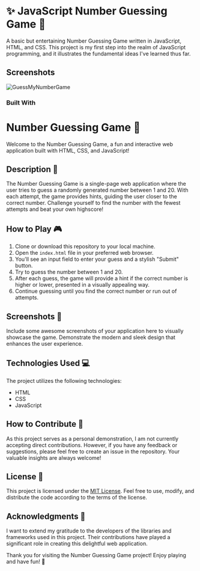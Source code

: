 # :sparkles: JavaScript Number Guessing Game :1234:
A basic but entertaining Number Guessing Game written in JavaScript, HTML, and CSS. This project is my first step into the realm of JavaScript programming, and it illustrates the fundamental ideas I've learned thus far.
## Screenshots 
![GuessMyNumberGame](https://github.com/TahaZahid24/NumberGuessGameJavaScript/assets/139172162/8b324fd0-8929-43de-94da-31584e46c8f5) 

### Built With

# Number Guessing Game 🎲

Welcome to the Number Guessing Game, a fun and interactive web application built with HTML, CSS, and JavaScript!

## Description 📝

The Number Guessing Game is a single-page web application where the user tries to guess a randomly generated number between 1 and 20. With each attempt, the game provides hints, guiding the user closer to the correct number. Challenge yourself to find the number with the fewest attempts and beat your own highscore!

## How to Play 🎮

1. Clone or download this repository to your local machine.
2. Open the `index.html` file in your preferred web browser.
3. You'll see an input field to enter your guess and a stylish "Submit" button.
4. Try to guess the number between 1 and 20.
5. After each guess, the game will provide a hint if the correct number is higher or lower, presented in a visually appealing way.
6. Continue guessing until you find the correct number or run out of attempts.

## Screenshots 📸

Include some awesome screenshots of your application here to visually showcase the game. Demonstrate the modern and sleek design that enhances the user experience.

## Technologies Used 💻

The project utilizes the following technologies:

- HTML
- CSS
- JavaScript

## How to Contribute 🤝

As this project serves as a personal demonstration, I am not currently accepting direct contributions. However, if you have any feedback or suggestions, please feel free to create an issue in the repository. Your valuable insights are always welcome!

## License 📜

This project is licensed under the [MIT License](LICENSE). Feel free to use, modify, and distribute the code according to the terms of the license.

## Acknowledgments 🙏

I want to extend my gratitude to the developers of the libraries and frameworks used in this project. Their contributions have played a significant role in creating this delightful web application.

Thank you for visiting the Number Guessing Game project! Enjoy playing and have fun! 🚀


